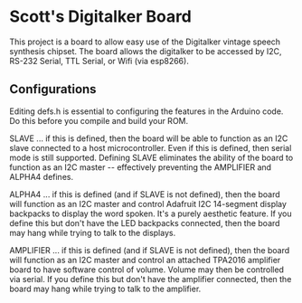 # Scott's Digitalker Board

This project is a board to allow easy use of the Digitalker vintage
speech synthesis chipset. The board allows the digitalker to be accessed
by I2C, RS-232 Serial, TTL Serial, or Wifi (via esp8266).

## Configurations

Editing defs.h is essential to configuring the features in the Arduino
code. Do this before you compile and build your ROM.

SLAVE ... if this is defined, then the board will be able to function
as an I2C slave connected to a host microcontroller. Even if this is
defined, then serial mode is still supported. Defining SLAVE eliminates
the ability of the board to function as an I2C master -- effectively
preventing the AMPLIFIER and ALPHA4 defines.

ALPHA4 ... if this is defined (and if SLAVE is not defined), then the
board will function as an I2C master and control Adafruit I2C 14-segment
display backpacks to display the word spoken. It's a purely aesthetic
feature. If you define this but don't have the LED backpacks connected, then
the board may hang while trying to talk to the displays.

AMPLIFIER ... if this is defined (and if SLAVE is not defined), then the
board will function as an I2C master and control an attached TPA2016
amplifier board to have software control of volume. Volume may then
be controlled via serial. If you define this but don't have the amplifier
connected, then the board may hang while trying to talk to the
amplifier.

